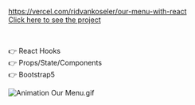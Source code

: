https://vercel.com/ridvankoseler/our-menu-with-react
<br>
[Click here to see the project](https://vercel.com/ridvankoseler/our-menu-with-react)

<br>

👉 React Hooks <br>
👉 Props/State/Components <br>
👉 Bootstrap5 <br>

![Animation Our Menu.gif](https://github.com/ridvankoseler/OurMenuWithReact/blob/d9b5e01e0d3f1192837b4c27a47dc5022fee09ca/Animation%20Our%20Menu.gif)
